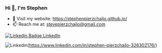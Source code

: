### Hi 👋, I'm Stephen

- 💬 Visit my website: https://stephenpierzchajlo.github.io/
- 📫 Reach me at: stevepierzchajlo@gmail.com

[![Linkedin Badge](https://i.stack.imgur.com/gVE0j.png) LinkedIn](https://www.linkedin.com/)

![Linkedin]({https://img.shields.io/badge/Twitter-1DA1F2?style=for-the-badge&logo=twitter&logoColor=white})(https://www.linkedin.com/in/stephen-pierzchajlo-326302176/)

<!--
**StephenPierzchajlo/StephenPierzchajlo** is a ✨ _special_ ✨ repository because its `README.md` (this file) appears on your GitHub profile.



Here are some ideas to get you started:

 🔭 I’m currently working on ...
- 🌱 I’m currently learning ...
- 👯 I’m looking to collaborate on ...
- 🤔 I’m looking for help with ...
- 💬 Ask me about ...
- 📫 How to reach me: ...
- 😄 Pronouns: ...
- ⚡ Fun fact: ...
-->
